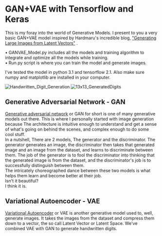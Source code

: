# GAN+VAE with Tensorflow and Keras
This is my foray into the world of Generative Models.
I present to you a very basic GAN+VAE model inspired by Hardmaru's incredible blog,
["Generating Large Images from Latent Vectors"](https://blog.otoro.net/2016/04/01/generating-large-images-from-latent-vectors/) .  

• GANVAE_Model.py includes all the models and training algorithm to integrate and optimize all the models while training.  
• Run.py script is where you can train the model and generate images.  

I've tested the model in python 3.1 and tensorflow 2.1. Also make sure numpy and matplotlib are installed in your computer.

![Handwritten_Digit_Generation](https://user-images.githubusercontent.com/74816223/201645277-99f4ff5e-6143-47cd-865c-bf22b384ab45.gif)
![13x13_GeneratedDigits](https://user-images.githubusercontent.com/74816223/201643032-97686499-1205-42ef-8a6b-7c54a00083d6.png)

## Generative Adversarial Network - GAN
[Generative adversarial network](https://www.wikiwand.com/en/Generative_adversarial_network) or GAN for short is one of many generative models out there. This is where I personally started with image generation because The architecture is intuitive enough to understand and get a sense of what's going on behind the scenes, and complex enough to do some cool stuff.   
In a nutshell, There are 2 models, The generator and the discriminator. The generator generates an image, the discriminator then takes that generated image and an image from the dataset, and learns to discriminate between them. The job of the generator is to fool the discriminator into thinking that the generated image is from the dataset, and the discriminator's job is to successfully distinguish between them.  
The intricately choreographed dance between these two models is what helps them learn and become better at their job.  
Isn't it beautiful?  
I think it is.  

## Variational Autoencoder - VAE
[Variational Autoencoder](https://www.wikiwand.com/en/Variational_autoencoder) or VAE is another generative model used to, well, generate images. It takes the images from the dataset and compress them down to a vector, the so call Latent Vector or Latent Space. We've combined VAE with GAN to generate handwritten digits.
